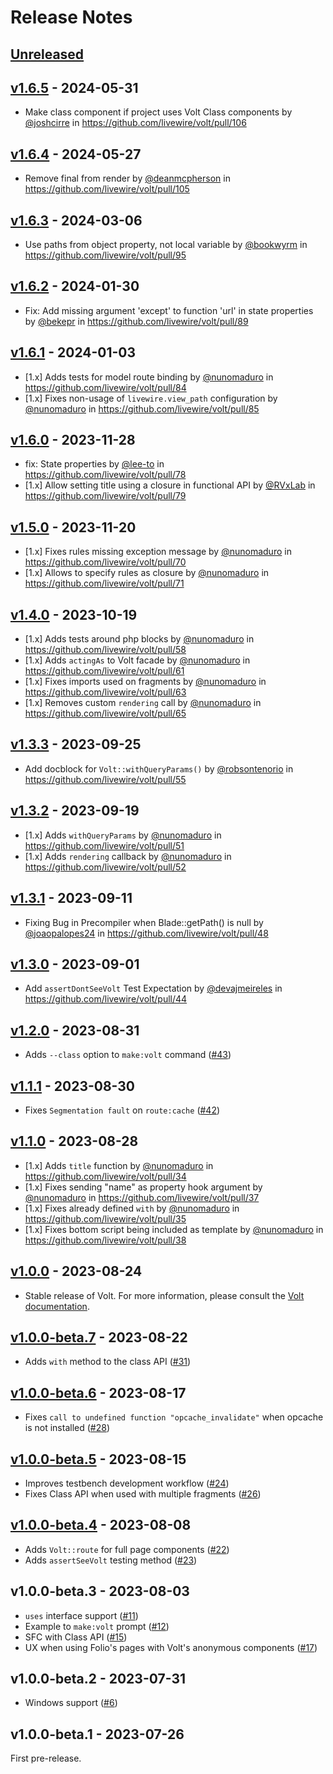 # Release Notes

## [Unreleased](https://github.com/livewire/volt/compare/v1.6.5...main)

## [v1.6.5](https://github.com/livewire/volt/compare/v1.6.4...v1.6.5) - 2024-05-31

* Make class component if project uses Volt Class components by [@joshcirre](https://github.com/joshcirre) in https://github.com/livewire/volt/pull/106

## [v1.6.4](https://github.com/livewire/volt/compare/v1.6.3...v1.6.4) - 2024-05-27

* Remove final from render by [@deanmcpherson](https://github.com/deanmcpherson) in https://github.com/livewire/volt/pull/105

## [v1.6.3](https://github.com/livewire/volt/compare/v1.6.2...v1.6.3) - 2024-03-06

* Use paths from object property, not local variable by [@bookwyrm](https://github.com/bookwyrm) in https://github.com/livewire/volt/pull/95

## [v1.6.2](https://github.com/livewire/volt/compare/v1.6.1...v1.6.2) - 2024-01-30

* Fix: Add missing argument 'except' to function 'url' in state properties by [@bekepr](https://github.com/bekepr) in https://github.com/livewire/volt/pull/89

## [v1.6.1](https://github.com/livewire/volt/compare/v1.6.0...v1.6.1) - 2024-01-03

* [1.x] Adds tests for model route binding by [@nunomaduro](https://github.com/nunomaduro) in https://github.com/livewire/volt/pull/84
* [1.x] Fixes non-usage of `livewire.view_path` configuration by [@nunomaduro](https://github.com/nunomaduro) in https://github.com/livewire/volt/pull/85

## [v1.6.0](https://github.com/livewire/volt/compare/v1.5.0...v1.6.0) - 2023-11-28

* fix: State properties by [@lee-to](https://github.com/lee-to) in https://github.com/livewire/volt/pull/78
* [1.x] Allow setting title using a closure in functional API by [@RVxLab](https://github.com/RVxLab) in https://github.com/livewire/volt/pull/79

## [v1.5.0](https://github.com/livewire/volt/compare/v1.4.0...v1.5.0) - 2023-11-20

- [1.x] Fixes rules missing exception message by [@nunomaduro](https://github.com/nunomaduro) in https://github.com/livewire/volt/pull/70
- [1.x] Allows to specify rules as closure by [@nunomaduro](https://github.com/nunomaduro) in https://github.com/livewire/volt/pull/71

## [v1.4.0](https://github.com/livewire/volt/compare/v1.3.3...v1.4.0) - 2023-10-19

- [1.x] Adds tests around php blocks by [@nunomaduro](https://github.com/nunomaduro) in https://github.com/livewire/volt/pull/58
- [1.x] Adds `actingAs` to Volt facade by [@nunomaduro](https://github.com/nunomaduro) in https://github.com/livewire/volt/pull/61
- [1.x] Fixes imports used on fragments by [@nunomaduro](https://github.com/nunomaduro) in https://github.com/livewire/volt/pull/63
- [1.x] Removes custom `rendering` call by [@nunomaduro](https://github.com/nunomaduro) in https://github.com/livewire/volt/pull/65

## [v1.3.3](https://github.com/livewire/volt/compare/v1.3.2...v1.3.3) - 2023-09-25

- Add docblock for `Volt::withQueryParams()` by [@robsontenorio](https://github.com/robsontenorio) in https://github.com/livewire/volt/pull/55

## [v1.3.2](https://github.com/livewire/volt/compare/v1.3.1...v1.3.2) - 2023-09-19

- [1.x] Adds `withQueryParams` by [@nunomaduro](https://github.com/nunomaduro) in https://github.com/livewire/volt/pull/51
- [1.x] Adds `rendering` callback by [@nunomaduro](https://github.com/nunomaduro) in https://github.com/livewire/volt/pull/52

## [v1.3.1](https://github.com/livewire/volt/compare/v1.3.0...v1.3.1) - 2023-09-11

- Fixing Bug in Precompiler when Blade::getPath() is null by [@joaopalopes24](https://github.com/joaopalopes24) in https://github.com/livewire/volt/pull/48

## [v1.3.0](https://github.com/livewire/volt/compare/v1.2.0...v1.3.0) - 2023-09-01

- Add `assertDontSeeVolt` Test Expectation by [@devajmeireles](https://github.com/devajmeireles) in https://github.com/livewire/volt/pull/44

## [v1.2.0](https://github.com/livewire/volt/compare/v1.1.1...v1.2.0) - 2023-08-31

- Adds `--class` option to `make:volt` command ([#43](https://github.com/livewire/volt/pull/43))

## [v1.1.1](https://github.com/livewire/volt/compare/v1.1.0...v1.1.1) - 2023-08-30

- Fixes `Segmentation fault` on `route:cache` ([#42](https://github.com/livewire/volt/pull/42))

## [v1.1.0](https://github.com/livewire/volt/compare/v1.0.0...v1.1.0) - 2023-08-28

- [1.x] Adds `title` function by [@nunomaduro](https://github.com/nunomaduro) in https://github.com/livewire/volt/pull/34
- [1.x] Fixes sending "name" as property hook argument by [@nunomaduro](https://github.com/nunomaduro) in https://github.com/livewire/volt/pull/37
- [1.x] Fixes already defined `with` by [@nunomaduro](https://github.com/nunomaduro) in https://github.com/livewire/volt/pull/35
- [1.x] Fixes bottom script being included as template by [@nunomaduro](https://github.com/nunomaduro) in https://github.com/livewire/volt/pull/38

## [v1.0.0](https://github.com/livewire/volt/compare/v1.0.0-beta.7...v1.0.0) - 2023-08-24

- Stable release of Volt. For more information, please consult the [Volt documentation](https://livewire.laravel.com/docs/volt).

## [v1.0.0-beta.7](https://github.com/livewire/volt/compare/v1.0.0-beta.6...v1.0.0-beta.7) - 2023-08-22

- Adds `with` method to the class API ([#31](https://github.com/livewire/volt/pull/31))

## [v1.0.0-beta.6](https://github.com/livewire/volt/compare/v1.0.0-beta.5...v1.0.0-beta.6) - 2023-08-17

- Fixes `call to undefined function "opcache_invalidate"` when opcache is not installed ([#28](https://github.com/livewire/volt/pull/28))

## [v1.0.0-beta.5](https://github.com/livewire/volt/compare/v1.0.0-beta.4...v1.0.0-beta.5) - 2023-08-15

- Improves testbench development workflow ([#24](https://github.com/livewire/volt/pull/24))
- Fixes Class API when used with multiple fragments ([#26](https://github.com/livewire/volt/pull/26))

## [v1.0.0-beta.4](https://github.com/livewire/volt/compare/v1.0.0-beta.3...v1.0.0-beta.4) - 2023-08-08

- Adds `Volt::route` for full page components ([#22](https://github.com/livewire/volt/pull/22))
- Adds `assertSeeVolt` testing method ([#23](https://github.com/livewire/volt/pull/23))

## v1.0.0-beta.3 - 2023-08-03

- `uses` interface support ([#11](https://github.com/livewire/volt/pull/11))
- Example to `make:volt` prompt ([#12](https://github.com/livewire/volt/pull/12))
- SFC with Class API ([#15](https://github.com/livewire/volt/pull/15))
- UX when using Folio's pages with Volt's anonymous components ([#17](https://github.com/livewire/volt/pull/17))

## v1.0.0-beta.2 - 2023-07-31

- Windows support ([#6](https://github.com/livewire/volt/pull/6))

## v1.0.0-beta.1 - 2023-07-26

First pre-release.
